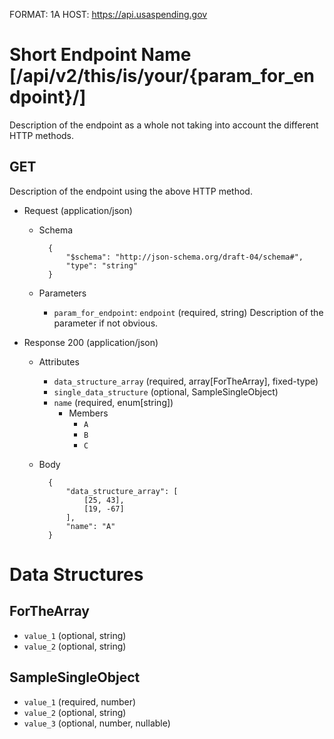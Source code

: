 FORMAT: 1A
HOST: https://api.usaspending.gov

# Short Endpoint Name [/api/v2/this/is/your/{param_for_endpoint}/]

Description of the endpoint as a whole not taking into account the different HTTP methods.

## GET

Description of the endpoint using the above HTTP method.

+ Request (application/json)
    + Schema

            {
                "$schema": "http://json-schema.org/draft-04/schema#",
                "type": "string"
            }

    + Parameters
        + `param_for_endpoint`: `endpoint` (required, string)
            Description of the parameter if not obvious.


+ Response 200 (application/json)
    + Attributes
        + `data_structure_array` (required, array[ForTheArray], fixed-type)
        + `single_data_structure` (optional, SampleSingleObject)
        + `name` (required, enum[string])
            + Members
                + `A`
                + `B`
                + `C`

    + Body

            {
                "data_structure_array": [
                    [25, 43],
                    [19, -67]
                ],
                "name": "A"
            }

# Data Structures

## ForTheArray
+ `value_1` (optional, string)
+ `value_2` (optional, string)

## SampleSingleObject
+ `value_1` (required, number)
+ `value_2` (optional, string)
+ `value_3` (optional, number, nullable)
